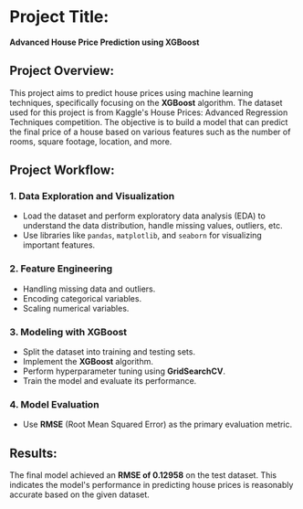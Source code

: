 # Project Title:  
**Advanced House Price Prediction using XGBoost**

## Project Overview:  
This project aims to predict house prices using machine learning techniques, specifically focusing on the **XGBoost** algorithm. The dataset used for this project is from Kaggle's House Prices: Advanced Regression Techniques competition. The objective is to build a model that can predict the final price of a house based on various features such as the number of rooms, square footage, location, and more.

## Project Workflow:

### 1. Data Exploration and Visualization
- Load the dataset and perform exploratory data analysis (EDA) to understand the data distribution, handle missing values, outliers, etc.
- Use libraries like `pandas`, `matplotlib`, and `seaborn` for visualizing important features.

### 2. Feature Engineering
- Handling missing data and outliers.
- Encoding categorical variables.
- Scaling numerical variables.

### 3. Modeling with XGBoost
- Split the dataset into training and testing sets.
- Implement the **XGBoost** algorithm.
- Perform hyperparameter tuning using **GridSearchCV**.
- Train the model and evaluate its performance.

### 4. Model Evaluation
- Use **RMSE** (Root Mean Squared Error) as the primary evaluation metric.

## Results:
The final model achieved an **RMSE of 0.12958** on the test dataset. This indicates the model's performance in predicting house prices is reasonably accurate based on the given dataset.
